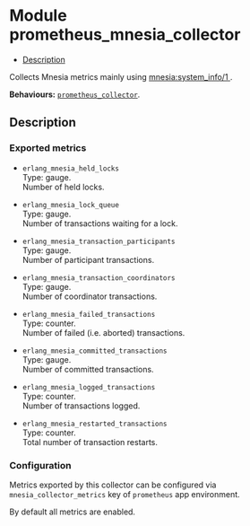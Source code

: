 

# Module prometheus_mnesia_collector #
* [Description](#description)

Collects Mnesia metrics mainly using
[
mnesia:system_info/1
](http://erlang.org/doc/man/mnesia.md#system_info-1).

__Behaviours:__ [`prometheus_collector`](prometheus_collector.md).

<a name="description"></a>

## Description ##


### <a name="Exported_metrics">Exported metrics</a> ###


* `erlang_mnesia_held_locks`<br />
Type: gauge.<br />
Number of held locks.

* `erlang_mnesia_lock_queue`<br />
Type: gauge.<br />
Number of transactions waiting for a lock.

* `erlang_mnesia_transaction_participants`<br />
Type: gauge.<br />
Number of participant transactions.

* `erlang_mnesia_transaction_coordinators`<br />
Type: gauge.<br />
Number of coordinator transactions.

* `erlang_mnesia_failed_transactions`<br />
Type: counter.<br />
Number of failed (i.e. aborted) transactions.

* `erlang_mnesia_committed_transactions`<br />
Type: gauge.<br />
Number of committed transactions.

* `erlang_mnesia_logged_transactions`<br />
Type: counter.<br />
Number of transactions logged.

* `erlang_mnesia_restarted_transactions`<br />
Type: counter.<br />
Total number of transaction restarts.



### <a name="Configuration">Configuration</a> ###

Metrics exported by this collector can be configured via
`mnesia_collector_metrics` key of `prometheus` app environment.

By default all metrics are enabled.
